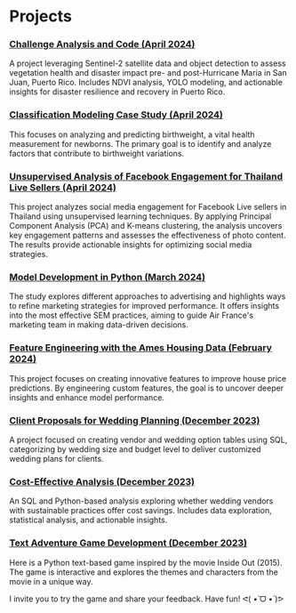 # Projects


### [Challenge Analysis and Code (April 2024)](https://kbatin.github.io/Challenge-Analysis-and-Code/)
A project leveraging Sentinel-2 satellite data and object detection to assess vegetation health and disaster impact pre- and post-Hurricane Maria in San Juan, Puerto Rico. Includes NDVI analysis, YOLO modeling, and actionable insights for disaster resilience and recovery in Puerto Rico.


### [Classification Modeling Case Study (April 2024)](https://kbatin.github.io/Classification-Modeling-Case-Study/)
This focuses on analyzing and predicting birthweight, a vital health measurement for newborns. The primary goal is to identify and analyze factors that contribute to birthweight variations. 


### [Unsupervised Analysis of Facebook Engagement for Thailand Live Sellers (April 2024)](https://kbatin.github.io/Unsupervised-Analysis/)
This project analyzes social media engagement for Facebook Live sellers in Thailand using unsupervised learning techniques. By applying Principal Component Analysis (PCA) and K-means clustering, the analysis uncovers key engagement patterns and assesses the effectiveness of photo content. The results provide actionable insights for optimizing social media strategies.


### [Model Development in Python (March 2024)](https://kbatin.github.io/Air-France-SEM-campaigns/)
The study explores different approaches to advertising and highlights ways to refine marketing strategies for improved performance. It offers insights into the most effective SEM practices, aiming to guide Air France's marketing team in making data-driven decisions.


### [Feature Engineering with the Ames Housing Data (February 2024)](https://kbatin.github.io/Feature-Engineering/)
This project focuses on creating innovative features to improve house price predictions. By engineering custom features, the goal is to uncover deeper insights and enhance model performance.


### [Client Proposals for Wedding Planning (December 2023)](https://kbatin.github.io/SQL-based-Wedding-Planning/)
A project focused on creating vendor and wedding option tables using SQL, categorizing by wedding size and budget level to deliver customized wedding plans for clients.


### [Cost-Effective Analysis (December 2023)](https://kbatin.github.io/Sustainability-in-Weddings/)
An SQL and Python-based analysis exploring whether wedding vendors with sustainable practices offer cost savings. Includes data exploration, statistical analysis, and actionable insights.


### [Text Adventure Game Development (December 2023)](https://kbatin.github.io/Inside-Out-Game/)
Here is a Python text-based game inspired by the movie Inside Out (2015). The game is interactive and explores the themes and characters from the movie in a unique way.

I invite you to try the game and share your feedback. Have fun! ᕙ(  •̀ ᗜ •́  )ᕗ

